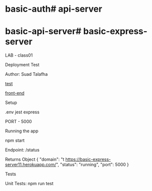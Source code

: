 # basic-auth# api-server
# basic-api-server# basic-express-server

LAB - class01

Deployment Test

Author: Suad Talafha

[test](https://github.com/suadtalafha/basic-auth)

[front-end](https://basic-auth11.herokuapp.com/)


Setup

.env jest express

PORT - 5000

Running the app

npm start

Endpoint: /status

Returns Object
{
  "domain": "t https://basic-express-server11.herokuapp.com/",
  "status": "running",
  "port": 5000
}

Tests

Unit Tests: npm run test
